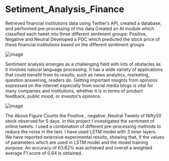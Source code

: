 # Setiment_Analysis_Finance
Retrieved financial institutions data using Twitter’s API, created a database, and performed pre-processing of this data
Created an AI module which classified each tweet into three different sentiment groups: Positive, Negative and Neutral 
Developed a POC which predicted the stock price of these financial institutions based on the different sentiment groups

![image](https://user-images.githubusercontent.com/42567661/151547909-6035f799-0c6e-4b76-80cc-c8659ded48bd.png)


Sentiment analysis emerges as a challenging field with lots of  obstacles as it involves natural language processing. It has a wide 
variety of applications that could benefit from its results, such as  news analytics, marketing, question answering, readers do. Getting 
important insights from opinions expressed on the internet  especially from social media blogs is vital for many companies and 
institutions, whether it is in terms of product feedback, public  mood, or investor’s opinions. 


![image](https://user-images.githubusercontent.com/42567661/151548738-72d9a057-e4cc-402f-a221-9ecde0bd2204.png)



The Above Figure Counts the Positive , negative ,Neutral Tweets of Nifty50 stock observed for 5 days.
In this project I investigated the sentiment of online tweets. I used a combination of different pre-processing methods to reduce 
the noise in the text. I have used LSTM model with 3 inner layers. We have reported extensive experimental results, showing 
that, if the values of parameters which are used in LSTM model and  the model training purpose. An accuracy of 63.62% was achieved 
and overall a weighted average F1 score of 0.64 is obtained. 
